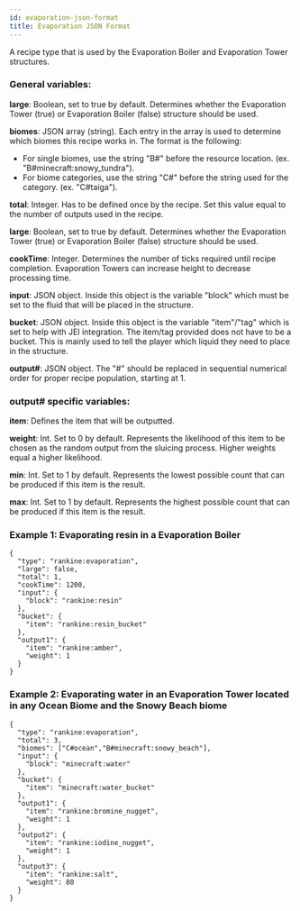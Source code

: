 ```yaml
---
id: evaporation-json-format
title: Evaporation JSON Format
---
```


A recipe type that is used by the Evaporation Boiler and Evaporation Tower structures. 

### General variables:

**large**: Boolean, set to true by default. Determines whether the Evaporation Tower (true) or Evaporation Boiler (false) structure should be used.

**biomes**: JSON array (string). Each entry in the array is used to determine which biomes this recipe works in. The format is the following:
* For single biomes, use the string "B#" before the resource location. (ex. "B#minecraft:snowy_tundra").
* For biome categories, use the string "C#" before the string used for the category. (ex. "C#taiga").

**total**: Integer. Has to be defined once by the recipe. Set this value equal to the number of outputs used in the recipe.

**large**: Boolean, set to true by default. Determines whether the Evaporation Tower (true) or Evaporation Boiler (false) structure should be used.

**cookTime**: Integer. Determines the number of ticks required until recipe completion. Evaporation Towers can increase height to decrease processing time.

**input**: JSON object. Inside this object is the variable "block" which must be set to the fluid that will be placed in the structure. 

**bucket**: JSON object. Inside this object is the variable "item"/"tag" which is set to help with JEI integration. The item/tag provided does not have to be a bucket. This is mainly used to tell the player which liquid they need to place in the structure.

**output#**: JSON object. The "#" should be replaced in sequential numerical order for proper recipe population, starting at 1.  

### output# specific variables:

**item**: Defines the item that will be outputted.

**weight**: Int. Set to 0 by default. Represents the likelihood of this item to be chosen as the random output from the sluicing process. Higher weights equal a higher likelihood.

**min**: Int. Set to 1 by default. Represents the lowest possible count that can be produced if this item is the result.

**max**: Int. Set to 1 by default. Represents the highest possible count that can be produced if this item is the result.

### Example 1: Evaporating resin in a Evaporation Boiler
```
{
  "type": "rankine:evaporation",
  "large": false,
  "total": 1,
  "cookTime": 1200,
  "input": {
    "block": "rankine:resin"
  },
  "bucket": {
    "item": "rankine:resin_bucket"
  },
  "output1": {
    "item": "rankine:amber",
    "weight": 1
  }
}
```

### Example 2: Evaporating water in an Evaporation Tower located in any Ocean Biome and the Snowy Beach biome
```
{
  "type": "rankine:evaporation",
  "total": 3,
  "biomes": ["C#ocean","B#minecraft:snowy_beach"],
  "input": {
    "block": "minecraft:water"
  },
  "bucket": {
    "item": "minecraft:water_bucket"
  },
  "output1": {
    "item": "rankine:bromine_nugget",
    "weight": 1
  },
  "output2": {
    "item": "rankine:iodine_nugget",
    "weight": 1
  },
  "output3": {
    "item": "rankine:salt",
    "weight": 80
  }
}
```

